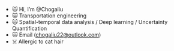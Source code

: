 - 🐱 Hi, I’m @Chogaliu
- 🐱 Transportation engineering
- 🐱 Spatial-temporal data analysis / Deep learning / Uncertainty Quantification
- 🐱 Email (chogaliu22@outlook.com)
- ☠️ Allergic to cat hair

<!---
Chogaliu/Chogaliu is a ✨ special ✨ repository because its `README.md` (this file) appears on your GitHub profile.
You can click the Preview link to take a look at your changes.
--->
